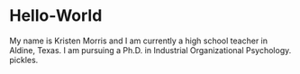 # Hello-World

My name is Kristen Morris and I am currently a high school teacher in Aldine, Texas. I am pursuing a Ph.D. in Industrial Organizational Psychology. 
pickles.
